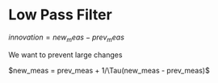 
# Low Pass Filter

$innovation = new_meas - prev_meas$

We want to prevent large changes

$new_meas = prev_meas + 1/\Tau(new_meas - prev_meas)$
